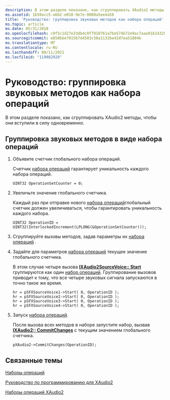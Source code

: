 ```yaml
---
description: В этом разделе показано, как сгруппировать XAudio2 методы, чтобы они вступили в силу одновременно.
ms.assetid: 1b50acc5-a6b2-e010-9e7e-0080a5ee4a58
title: 'Руководство: группировка звуковых методов как набора операций'
ms.topic: article
ms.date: 05/31/2018
ms.openlocfilehash: c9f5c1d27e33db4c0f7910761a7be574b72e9ac7aaa91b14329fa003792860d0
ms.sourcegitcommit: e858bbe701567d4583c50a11326e42d7ea51804b
ms.translationtype: MT
ms.contentlocale: ru-RU
ms.lasthandoff: 08/11/2021
ms.locfileid: "119082928"
---
```

# <a name="how-to-group-audio-methods-as-an-operation-set"></a>Руководство: группировка звуковых методов как набора операций

В этом разделе показано, как сгруппировать XAudio2 методы, чтобы они вступили в силу одновременно.

## <a name="to-group-audio-methods-as-an-operation-set"></a>Группировка звуковых методов в виде набора операций

1.  Объявите счетчик глобального набора операций.

    Счетчик [набора операций](operation-sets.md) гарантирует уникальность каждого набора операций.

    ```
    UINT32 OperationSetCounter = 0;
    ```

    

2.  Увеличьте значение глобального счетчика.

    Каждый раз при отправке нового [набора операций](operation-sets.md)глобальный счетчик должен увеличиваться, чтобы гарантировать уникальность каждого набора.

    ```
    UINT32 OperationID = UINT32(InterlockedIncrement(LPLONG(&OperationSetCounter)));
    ```

    

3.  Сгруппируйте вызовы методов, задав параметры их [набора операций](operation-sets.md) .

4.  Задайте для параметров [набора операций](operation-sets.md) текущее значение глобального счетчика.

    В этом случае четыре вызова [**IXAudio2SourceVoice:: Start**](/windows/win32/api/xaudio2/nf-xaudio2-ixaudio2sourcevoice-start) группируются как один [набор операций](operation-sets.md). Группирование вызовов приводит к тому, что все четыре звуковых сигнала запускаются в точно такое же время.

    ```
    hr = pSFXSourceVoice1->Start( 0, OperationID );
    hr = pSFXSourceVoice2->Start( 0, OperationID );
    hr = pSFXSourceVoice3->Start( 0, OperationID );
    hr = pSFXSourceVoice4->Start( 0, OperationID );
    ```

    

5.  Запуск [набора операций](operation-sets.md).

    После вызова всех методов в наборе запустите набор, вызвав [**IXAudio2:: CommitChanges**](/windows/win32/api/xaudio2/nf-xaudio2-ixaudio2-commitchanges) с текущим значением глобального счетчика.

    ```
    pXAudio2->CommitChanges(OperationID);
    ```

    

## <a name="related-topics"></a>Связанные темы

<dl> <dt>

[Наборы операций](operation-sets.md)
</dt> <dt>

[Руководство по программированию для XAudio2](programming-guide.md)
</dt> <dt>

[Наборы операций XAudio2](xaudio2-operation-sets.md)
</dt> </dl>

 

 
